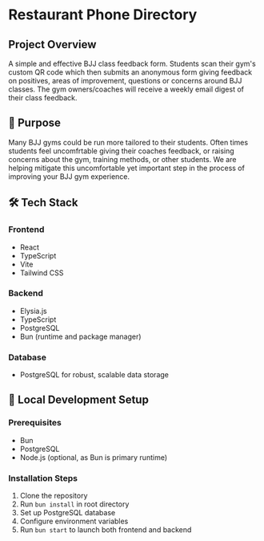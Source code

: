 # Restaurant Phone Directory

## Project Overview

A simple and effective BJJ class feedback form. Students scan their gym's custom QR code which then submits an anonymous form giving feedback on positives, areas of improvement, questions or concerns around BJJ classes. The gym owners/coaches will receive a weekly email digest of their class feedback. 

## 🚀 Purpose

Many BJJ gyms could be run more tailored to their students. Often times students feel uncomfrtable giving their coaches feedback, or raising concerns about the gym, training methods, or other students. We are helping mitigate this uncomfortable yet important step in the process of improving your BJJ gym experience. 

## 🛠️ Tech Stack

### Frontend

- React
- TypeScript
- Vite
- Tailwind CSS

### Backend

- Elysia.js
- TypeScript
- PostgreSQL
- Bun (runtime and package manager)

### Database

- PostgreSQL for robust, scalable data storage

## 🔧 Local Development Setup

### Prerequisites

- Bun
- PostgreSQL
- Node.js (optional, as Bun is primary runtime)

### Installation Steps

1. Clone the repository
2. Run `bun install` in root directory
3. Set up PostgreSQL database
4. Configure environment variables
5. Run `bun start` to launch both frontend and backend
